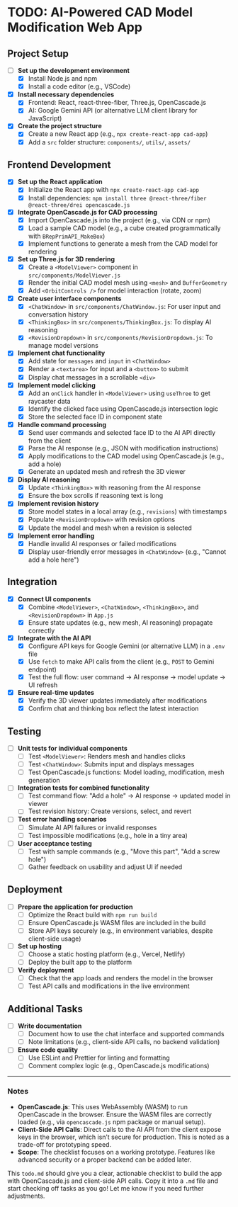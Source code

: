 # TODO: AI-Powered CAD Model Modification Web App

## Project Setup
- [ ] **Set up the development environment**
  - [x] Install Node.js and npm
  - [x] Install a code editor (e.g., VSCode)
- [x] **Install necessary dependencies**
  - [x] Frontend: React, react-three-fiber, Three.js, OpenCascade.js
  - [x] AI: Google Gemini API (or alternative LLM client library for JavaScript)
- [x] **Create the project structure**
  - [x] Create a new React app (e.g., `npx create-react-app cad-app`)
  - [x] Add a `src` folder structure: `components/`, `utils/`, `assets/`

## Frontend Development
- [x] **Set up the React application**
  - [x] Initialize the React app with `npx create-react-app cad-app`
  - [x] Install dependencies: `npm install three @react-three/fiber @react-three/drei opencascade.js`
- [x] **Integrate OpenCascade.js for CAD processing**
  - [x] Import OpenCascade.js into the project (e.g., via CDN or npm)
  - [x] Load a sample CAD model (e.g., a cube created programmatically with `BRepPrimAPI_MakeBox`)
  - [x] Implement functions to generate a mesh from the CAD model for rendering
- [x] **Set up Three.js for 3D rendering**
  - [x] Create a `<ModelViewer>` component in `src/components/ModelViewer.js`
  - [x] Render the initial CAD model mesh using `<mesh>` and `BufferGeometry`
  - [x] Add `<OrbitControls />` for model interaction (rotate, zoom)
- [x] **Create user interface components**
  - [x] `<ChatWindow>` in `src/components/ChatWindow.js`: For user input and conversation history
  - [x] `<ThinkingBox>` in `src/components/ThinkingBox.js`: To display AI reasoning
  - [x] `<RevisionDropdown>` in `src/components/RevisionDropdown.js`: To manage model versions
- [x] **Implement chat functionality**
  - [x] Add state for `messages` and `input` in `<ChatWindow>`
  - [x] Render a `<textarea>` for input and a `<button>` to submit
  - [x] Display chat messages in a scrollable `<div>`
- [x] **Implement model clicking**
  - [x] Add an `onClick` handler in `<ModelViewer>` using `useThree` to get raycaster data
  - [x] Identify the clicked face using OpenCascade.js intersection logic
  - [x] Store the selected face ID in component state
- [x] **Handle command processing**
  - [x] Send user commands and selected face ID to the AI API directly from the client
  - [x] Parse the AI response (e.g., JSON with modification instructions)
  - [x] Apply modifications to the CAD model using OpenCascade.js (e.g., add a hole)
  - [x] Generate an updated mesh and refresh the 3D viewer
- [x] **Display AI reasoning**
  - [x] Update `<ThinkingBox>` with reasoning from the AI response
  - [x] Ensure the box scrolls if reasoning text is long
- [x] **Implement revision history**
  - [x] Store model states in a local array (e.g., `revisions`) with timestamps
  - [x] Populate `<RevisionDropdown>` with revision options
  - [x] Update the model and mesh when a revision is selected
- [x] **Implement error handling**
  - [x] Handle invalid AI responses or failed modifications
  - [x] Display user-friendly error messages in `<ChatWindow>` (e.g., "Cannot add a hole here")

## Integration
- [x] **Connect UI components**
  - [x] Combine `<ModelViewer>`, `<ChatWindow>`, `<ThinkingBox>`, and `<RevisionDropdown>` in `App.js`
  - [x] Ensure state updates (e.g., new mesh, AI reasoning) propagate correctly
- [x] **Integrate with the AI API**
  - [x] Configure API keys for Google Gemini (or alternative LLM) in a `.env` file
  - [x] Use `fetch` to make API calls from the client (e.g., `POST` to Gemini endpoint)
  - [x] Test the full flow: user command → AI response → model update → UI refresh
- [x] **Ensure real-time updates**
  - [x] Verify the 3D viewer updates immediately after modifications
  - [x] Confirm chat and thinking box reflect the latest interaction

## Testing
- [ ] **Unit tests for individual components**
  - [ ] Test `<ModelViewer>`: Renders mesh and handles clicks
  - [ ] Test `<ChatWindow>`: Submits input and displays messages
  - [ ] Test OpenCascade.js functions: Model loading, modification, mesh generation
- [ ] **Integration tests for combined functionality**
  - [ ] Test command flow: "Add a hole" → AI response → updated model in viewer
  - [ ] Test revision history: Create versions, select, and revert
- [ ] **Test error handling scenarios**
  - [ ] Simulate AI API failures or invalid responses
  - [ ] Test impossible modifications (e.g., hole in a tiny area)
- [ ] **User acceptance testing**
  - [ ] Test with sample commands (e.g., "Move this part", "Add a screw hole")
  - [ ] Gather feedback on usability and adjust UI if needed

## Deployment
- [ ] **Prepare the application for production**
  - [ ] Optimize the React build with `npm run build`
  - [ ] Ensure OpenCascade.js WASM files are included in the build
  - [ ] Store API keys securely (e.g., in environment variables, despite client-side usage)
- [ ] **Set up hosting**
  - [ ] Choose a static hosting platform (e.g., Vercel, Netlify)
  - [ ] Deploy the built app to the platform
- [ ] **Verify deployment**
  - [ ] Check that the app loads and renders the model in the browser
  - [ ] Test API calls and modifications in the live environment

## Additional Tasks
- [ ] **Write documentation**
  - [ ] Document how to use the chat interface and supported commands
  - [ ] Note limitations (e.g., client-side API calls, no backend validation)
- [ ] **Ensure code quality**
  - [ ] Use ESLint and Prettier for linting and formatting
  - [ ] Comment complex logic (e.g., OpenCascade.js modifications)

---

### Notes
- **OpenCascade.js**: This uses WebAssembly (WASM) to run OpenCascade in the browser. Ensure the WASM files are correctly loaded (e.g., via `opencascade.js` npm package or manual setup).
- **Client-Side API Calls**: Direct calls to the AI API from the client expose keys in the browser, which isn’t secure for production. This is noted as a trade-off for prototyping speed.
- **Scope**: The checklist focuses on a working prototype. Features like advanced security or a proper backend can be added later.

This `todo.md` should give you a clear, actionable checklist to build the app with OpenCascade.js and client-side API calls. Copy it into a `.md` file and start checking off tasks as you go! Let me know if you need further adjustments.
